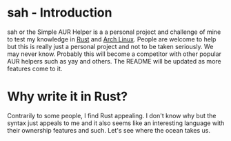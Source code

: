# sah - Introduction
sah or the Simple AUR Helper is a a personal project and challenge of mine to test my knowledge in [Rust](https://github.com/rust-lang/rust) and [Arch Linux](https://www.archlinux.org/). People are welcome to help but this is really just a personal project and not to be taken seriously. We may never know. Probably this will become a competitor with other popular AUR helpers such as yay and others. The README will be updated as more features come to it.

# Why write it in Rust?
Contrarily to some people, I find Rust appealing. I don't know why but the syntax just appeals to me and it also seems like an interesting language with their ownership features and such. Let's see where the ocean takes us.


